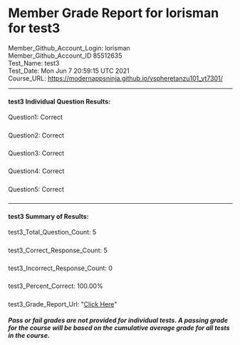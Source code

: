# Member Grade Report for lorisman for test3  
   
Member_Github_Account_Login: lorisman  
Member_Github_Account_ID 85512635  
Test_Name: test3  
Test_Date: Mon Jun  7 20:59:15 UTC 2021  
Course_URL: https://modernappsninja.github.io/vspheretanzu101_vt7301/  
   
---  
#### test3 Individual Question Results:  
Question1: Correct  
#####  
Question2: Correct  
#####  
Question3: Correct  
#####  
Question4: Correct  
#####  
Question5: Correct  
#####  
---  
#### test3 Summary of Results:  
test3_Total_Question_Count: 5  
#####  
test3_Correct_Response_Count: 5  
#####  
test3_Incorrect_Response_Count: 0  
#####  
test3_Percent_Correct: 100.00%  
#####  
test3_Grade_Report_Url: "[Click Here](https://github.com/modernappsninjas/lorisman/blob/main/static/userdata/courses/vspheretanzu101_vt7301/grade_report.pr770.test3.md)"
##### Pass or fail grades are not provided for individual tests. A passing grade for the course will be based on the cumulative average grade for all tests in the course.  
